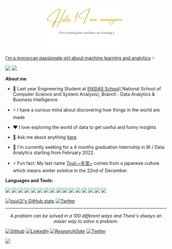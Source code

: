 

<p align="center"><a href="http://touji2j.me"><img width="50%" src="Hello2.png" /></a></p>

[I'm a moroccan passionate girl about machine learning and analytics](http://touji2j.me/) ✨

![](https://komarev.com/ghpvc/?username=touji2j)
![](https://badges.pufler.dev/visits/touji2j/touji2j?color=black&logo=github&style=flat-square)



**About me**

- 💼 Last year Engineering Student at [ENSIAS School](http://ensias.um5.ac.ma/)( National School of Computer Science and System Analysis), Branch : Data Analytics & Business Intelligence

- ⚡ I have a curious mind about discovering how things in the world are made

- ❤️ I love exploring the world of data to get useful and funny insights

- 💬 Ask me about anything [here](https://www.linkedin.com/in/oumaymatouji/)

- 🌱 I'm currently seeking for a 4 months graduation Internship in  BI / Data Analytics starting from February 2022.

- ⚡ Fun fact: My last name [Touji ~冬至~](https://guidable.co/culture/espanol-touji-%E5%86%AC%E8%87%B3/) comes from a japanese culture which means winter solstice in the 22nd of December.


**Languages and Tools:** 

<code><img height="20" src="https://img.shields.io/badge/Python-FFD43B?style=for-the-badge&logo=python&logoColor=darkgreen"></code>
<code><img height="20" src="https://img.shields.io/badge/Jupyter-F37626.svg?&style=for-the-badge&logo=Jupyter&logoColor=white"></code>
<code><img height="20" src="https://img.shields.io/badge/Numpy-777BB4?style=for-the-badge&logo=numpy&logoColor=white"></code>
<code><img height="20" src="https://img.shields.io/badge/Pandas-2C2D72?style=for-the-badge&logo=pandas&logoColor=white"></code>
<code><img height="20" src="https://img.shields.io/badge/PyTorch-EE4C2C?style=for-the-badge&logo=PyTorch&logoColor=white"></code>
<code><img height="20" src="https://img.shields.io/badge/R-276DC3?style=for-the-badge&logo=r&logoColor=white"></code>
<code><img height="20" src="https://img.shields.io/badge/OpenCV-27338e?style=for-the-badge&logo=OpenCV&logoColor=white"></code>
<code><img height="20" src="https://img.shields.io/badge/Flask-000000?style=for-the-badge&logo=flask&logoColor=white"></code>
<code><img height="20" src="https://img.shields.io/badge/conda-342B029.svg?&style=for-the-badge&logo=anaconda&logoColor=white"></code>
<code><img height="20" src="https://img.shields.io/badge/Git-F05032?style=for-the-badge&logo=git&logoColor=white"></code>
<code><img height="20" src="https://img.shields.io/badge/TensorFlow-FF6F00?style=for-the-badge&logo=TensorFlow&logoColor=white"></code>
<code><img height="20" src="https://img.shields.io/badge/Xampp-F37623?style=for-the-badge&logo=xampp&logoColor=white"></code>
<code><img height="20" src="https://img.shields.io/badge/scikit_learn-F7931E?style=for-the-badge&logo=scikit-learn&logoColor=white"></code>
<code><img height="20" src="https://img.shields.io/badge/Keras-D00000?style=for-the-badge&logo=Keras&logoColor=white"></code>
<code><img height="20" src="https://img.shields.io/badge/Streamlit-FF4B4B?style=for-the-badge&logo=Streamlit&logoColor=white"></code>
<code><img height="20" src="https://img.shields.io/badge/MySQL-005C84?style=for-the-badge&logo=mysql&logoColor=white"></code>




[![touji2j's GitHub stats](https://github-readme-stats.vercel.app/api?username=touji2j&count_private=true&show_icons=true&theme=swift)](https://github.com/anuraghazra/github-readme-stats)
[![Twitter](https://github-readme-twitter.gazf.vercel.app/api?id=the2jyma&layout=wide)](https://twitter.com/the2jyma)











---
<p align="center">
   <i>A problem can be solved in a 100 different ways and There's always an easier way to solve a problem.</i>

 </p>
 
 <p align="center">
 
   <i>[![Github](https://img.shields.io/badge/-Github-181717?style=for-the-badge&logo=Github&logoColor=white)](https://github.com/touji2j)
[![LinkedIn](https://img.shields.io/badge/-LinkedIn-0077B5?style=for-the-badge&logo=LinkedIn&logoColor=white)](https://www.linkedin.com/in/oumaymatouji/)
[![ResearchGate](https://img.shields.io/badge/-ResearchGate-00CCBB?style=for-the-badge&logo=ResearchGate&logoColor=white)](https://www.researchgate.net/profile/oumayma_touji)
[![Twitter](https://img.shields.io/badge/-Twitter-1DA1F2?style=for-the-badge&logo=Twitter&logoColor=white)](https://twitter.com/the2jyma)</i>
 </p>








<!--
**touji2j/touji2j** is a ✨ _special_ ✨ repository because its `README.md` (this file) appears on your GitHub profile.

Here are some ideas to get you started:

- 🔭 I’m currently working on ...
- 🌱 I’m currently learning ...
- 👯 I’m looking to collaborate on ...
- 🤔 I’m looking for help with ...
- 💬 Ask me about ...
- 📫 How to reach me: ...
- 😄 Pronouns: ...
- ⚡ Fun fact: ...
-->
![](https://hit.yhype.me/github/profile?user_id=57493348)

 
